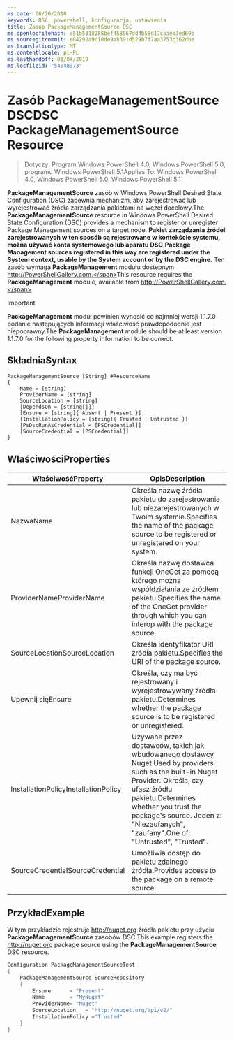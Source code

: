 ```yaml
---
ms.date: 06/20/2018
keywords: DSC, powershell, konfiguracja, ustawienia
title: Zasób PackageManagementSource DSC
ms.openlocfilehash: e51b5318288bef458567dd4b58d17caaea3ed69b
ms.sourcegitcommit: e04292a9c10de9a8391d529b7f7aa3753b362dbe
ms.translationtype: MT
ms.contentlocale: pl-PL
ms.lasthandoff: 01/04/2019
ms.locfileid: "54048373"
---
```

# <a name="dsc-packagemanagementsource-resource"></a><span data-ttu-id="d037d-103">Zasób PackageManagementSource DSC</span><span class="sxs-lookup"><span data-stu-id="d037d-103">DSC PackageManagementSource Resource</span></span>

> <span data-ttu-id="d037d-104">Dotyczy: Program Windows PowerShell 4.0, Windows PowerShell 5.0, programu Windows PowerShell 5.1</span><span class="sxs-lookup"><span data-stu-id="d037d-104">Applies To: Windows PowerShell 4.0, Windows PowerShell 5.0, Windows PowerShell 5.1</span></span>

<span data-ttu-id="d037d-105">**PackageManagementSource** zasób w Windows PowerShell Desired State Configuration (DSC) zapewnia mechanizm, aby zarejestrować lub wyrejestrować źródła zarządzania pakietami na węzeł docelowy.</span><span class="sxs-lookup"><span data-stu-id="d037d-105">The **PackageManagementSource** resource in Windows PowerShell Desired State Configuration (DSC) provides a mechanism to register or unregister Package Management sources on a target node.</span></span> <span data-ttu-id="d037d-106">**Pakiet zarządzania źródeł zarejestrowanych w ten sposób są rejestrowane w kontekście systemu, można używać konta systemowego lub aparatu DSC.**</span><span class="sxs-lookup"><span data-stu-id="d037d-106">**Package Management sources registered in this way are registered under the System context, usable by the System account or by the DSC engine.**</span></span> <span data-ttu-id="d037d-107">Ten zasób wymaga **PackageManagement** modułu dostępnym http://PowerShellGallery.com.</span><span class="sxs-lookup"><span data-stu-id="d037d-107">This resource requires the **PackageManagement** module, available from http://PowerShellGallery.com.</span></span>

> [!IMPORTANT]
> <span data-ttu-id="d037d-108">**PackageManagement** moduł powinien wynosić co najmniej wersji 1.1.7.0 podanie następujących informacji właściwość prawdopodobnie jest niepoprawny.</span><span class="sxs-lookup"><span data-stu-id="d037d-108">The **PackageManagement** module should be at least version 1.1.7.0 for the following property information to be correct.</span></span>

## <a name="syntax"></a><span data-ttu-id="d037d-109">Składnia</span><span class="sxs-lookup"><span data-stu-id="d037d-109">Syntax</span></span>

```
PackageManagementSource [String] #ResourceName
{
    Name = [string]
    ProviderName = [string]
    SourceLocation = [string]
    [DependsOn = [string[]]]
    [Ensure = [string]{ Absent | Present }]
    [InstallationPolicy = [string]{ Trusted | Untrusted }]
    [PsDscRunAsCredential = [PSCredential]]
    [SourceCredential = [PSCredential]]
}
```

## <a name="properties"></a><span data-ttu-id="d037d-110">Właściwości</span><span class="sxs-lookup"><span data-stu-id="d037d-110">Properties</span></span>

|  <span data-ttu-id="d037d-111">Właściwość</span><span class="sxs-lookup"><span data-stu-id="d037d-111">Property</span></span>  |  <span data-ttu-id="d037d-112">Opis</span><span class="sxs-lookup"><span data-stu-id="d037d-112">Description</span></span>   |
|---|---|
| <span data-ttu-id="d037d-113">Nazwa</span><span class="sxs-lookup"><span data-stu-id="d037d-113">Name</span></span>| <span data-ttu-id="d037d-114">Określa nazwę źródła pakietu do zarejestrowania lub niezarejestrowanych w Twoim systemie.</span><span class="sxs-lookup"><span data-stu-id="d037d-114">Specifies the name of the package source to be registered or unregistered on your system.</span></span>|
| <span data-ttu-id="d037d-115">ProviderName</span><span class="sxs-lookup"><span data-stu-id="d037d-115">ProviderName</span></span>| <span data-ttu-id="d037d-116">Określa nazwę dostawca funkcji OneGet za pomocą którego można współdziałania ze źródłem pakietu.</span><span class="sxs-lookup"><span data-stu-id="d037d-116">Specifies the name of the OneGet provider through which you can interop with the package source.</span></span>|
| <span data-ttu-id="d037d-117">SourceLocation</span><span class="sxs-lookup"><span data-stu-id="d037d-117">SourceLocation</span></span>| <span data-ttu-id="d037d-118">Określa identyfikator URI źródła pakietu.</span><span class="sxs-lookup"><span data-stu-id="d037d-118">Specifies the URI of the package source.</span></span>|
| <span data-ttu-id="d037d-119">Upewnij się</span><span class="sxs-lookup"><span data-stu-id="d037d-119">Ensure</span></span>| <span data-ttu-id="d037d-120">Określa, czy ma być rejestrowany i wyrejestrowywany źródła pakietu.</span><span class="sxs-lookup"><span data-stu-id="d037d-120">Determines whether the package source is to be registered or unregistered.</span></span>|
| <span data-ttu-id="d037d-121">InstallationPolicy</span><span class="sxs-lookup"><span data-stu-id="d037d-121">InstallationPolicy</span></span>| <span data-ttu-id="d037d-122">Używane przez dostawców, takich jak wbudowanego dostawcy Nuget.</span><span class="sxs-lookup"><span data-stu-id="d037d-122">Used by providers such as the built-in Nuget Provider.</span></span> <span data-ttu-id="d037d-123">Określa, czy ufasz źródłu pakietu.</span><span class="sxs-lookup"><span data-stu-id="d037d-123">Determines whether you trust the package's source.</span></span> <span data-ttu-id="d037d-124">Jeden z: "Niezaufanych", "zaufany".</span><span class="sxs-lookup"><span data-stu-id="d037d-124">One of: "Untrusted", "Trusted".</span></span>|
| <span data-ttu-id="d037d-125">SourceCredential</span><span class="sxs-lookup"><span data-stu-id="d037d-125">SourceCredential</span></span>| <span data-ttu-id="d037d-126">Umożliwia dostęp do pakietu zdalnego źródła.</span><span class="sxs-lookup"><span data-stu-id="d037d-126">Provides access to the package on a remote source.</span></span>|

## <a name="example"></a><span data-ttu-id="d037d-127">Przykład</span><span class="sxs-lookup"><span data-stu-id="d037d-127">Example</span></span>

<span data-ttu-id="d037d-128">W tym przykładzie rejestruje http://nuget.org źródła pakietu przy użyciu **PackageManagementSource** zasobów DSC.</span><span class="sxs-lookup"><span data-stu-id="d037d-128">This example registers the http://nuget.org package source using the **PackageManagementSource** DSC resource.</span></span>

```powershell
Configuration PackageManagementSourceTest
{
    PackageManagementSource SourceRepository
    {
        Ensure      = "Present"
        Name        = "MyNuget"
        ProviderName= "Nuget"
        SourceLocation   = "http://nuget.org/api/v2/"
        InstallationPolicy ="Trusted"
    }
}
```